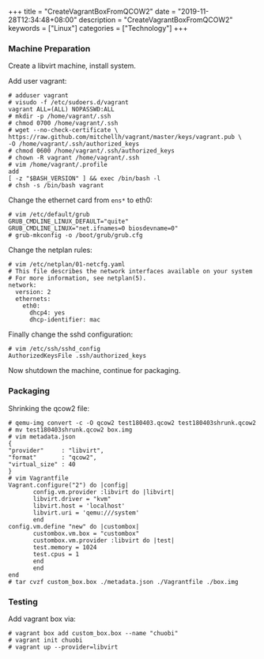+++
title = "CreateVagrantBoxFromQCOW2"
date = "2019-11-28T12:34:48+08:00"
description = "CreateVagrantBoxFromQCOW2"
keywords = ["Linux"]
categories = ["Technology"]
+++
### Machine Preparation
Create a libvirt machine, install system.    

Add user vagrant:    

```
# adduser vagrant
# visudo -f /etc/sudoers.d/vagrant
vagrant ALL=(ALL) NOPASSWD:ALL
# mkdir -p /home/vagrant/.ssh
# chmod 0700 /home/vagrant/.ssh
# wget --no-check-certificate \
https://raw.github.com/mitchellh/vagrant/master/keys/vagrant.pub \
-O /home/vagrant/.ssh/authorized_keys
# chmod 0600 /home/vagrant/.ssh/authorized_keys
# chown -R vagrant /home/vagrant/.ssh
# vim /home/vagrant/.profile
add
[ -z "$BASH_VERSION" ] && exec /bin/bash -l
# chsh -s /bin/bash vagrant
```

Change the ethernet card from `ens*` to eth0:     

```
# vim /etc/default/grub
GRUB_CMDLINE_LINUX_DEFAULT="quite"
GRUB_CMDLINE_LINUX="net.ifnames=0 biosdevname=0"
# grub-mkconfig -o /boot/grub/grub.cfg
```
Change the netplan rules:    

```
# vim /etc/netplan/01-netcfg.yaml 
# This file describes the network interfaces available on your system
# For more information, see netplan(5).
network:
  version: 2
  ethernets:
    eth0:
      dhcp4: yes
      dhcp-identifier: mac
```

Finally change the sshd configuration:    

```
# vim /etc/ssh/sshd_config 
AuthorizedKeysFile .ssh/authorized_keys
```
Now shutdown the machine, continue for packaging.   

### Packaging
Shrinking the qcow2 file:    

```
# qemu-img convert -c -O qcow2 test180403.qcow2 test180403shrunk.qcow2
# mv test180403shrunk.qcow2 box.img
# vim metadata.json
{
"provider"     : "libvirt",
"format"       : "qcow2",
"virtual_size" : 40
}
# vim Vagrantfile
Vagrant.configure("2") do |config|
       config.vm.provider :libvirt do |libvirt|
       libvirt.driver = "kvm"
       libvirt.host = 'localhost'
       libvirt.uri = 'qemu:///system'
       end
config.vm.define "new" do |custombox|
       custombox.vm.box = "custombox"
       custombox.vm.provider :libvirt do |test|
       test.memory = 1024
       test.cpus = 1
       end
       end
end
# tar cvzf custom_box.box ./metadata.json ./Vagrantfile ./box.img
```
### Testing
Add vagrant box via:    

```
# vagrant box add custom_box.box --name "chuobi"
# vagrant init chuobi
# vagrant up --provider=libvirt
```
